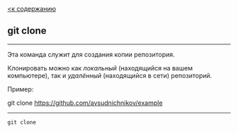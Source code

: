 [<к содержанию](./readme.md)

## git clone

 ---

Эта команда служит для создания копии репозитория.

Клонировать можно как *локальный* (находящийся на вашем компьютере), так и *удалённый* (находящийся в сети) репозиторий.

Пример:

git clone https://github.com/avsudnichnikov/example

---

```
git clone
```

